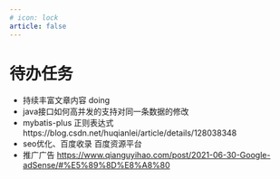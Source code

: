 ```yaml
---
# icon: lock
article: false
---
```


# 待办任务
- 持续丰富文章内容  doing
- java接口如何高并发的支持对同一条数据的修改
- mybatis-plus 正则表达式https://blog.csdn.net/huqianlei/article/details/128038348
- seo优化、百度收录  百度资源平台
- 推广广告 https://www.qianguyihao.com/post/2021-06-30-Google-adSense/#%E5%89%8D%E8%A8%80
